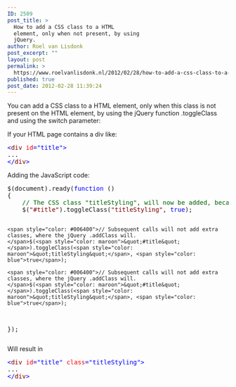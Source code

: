 ```yaml
---
ID: 2509
post_title: >
  How to add a CSS class to a HTML
  element, only when not present, by using
  jQuery.
author: Roel van Lisdonk
post_excerpt: ""
layout: post
permalink: >
  https://www.roelvanlisdonk.nl/2012/02/28/how-to-add-a-css-class-to-a-html-element-only-when-not-present-by-using-jquery/
published: true
post_date: 2012-02-28 11:39:24
---
```

<p>You can add a CSS class to a HTML element, only when this class is not present on the HTML element, by using the jQuery function .toggleClass and using the switch parameter:</p>  <p>If your HTML page contains a div like:</p>  <pre class="code"><span style="color: blue">&lt;</span><span style="color: maroon">div </span><span style="color: red">id</span><span style="color: blue">=&quot;title&quot;&gt;
</span>...
<span style="color: blue">&lt;/</span><span style="color: maroon">div</span><span style="color: blue">&gt;
</span></pre>


<p>Adding the JavaScript code:
  <pre class="code">$(document).ready(<span style="color: blue">function </span>()
{
    <span style="color: #006400">// The CSS class &quot;titleStyling&quot;, will now be added, because it is does not exist on the title yet.
    </span>$(<span style="color: maroon">&quot;#title&quot;</span>).toggleClass(<span style="color: maroon">&quot;titleStyling&quot;</span>, <span style="color: blue">true</span>);

    <span style="color: #006400">// Subsequent calls will not add extra classes, where the jQuery .addClass will.
    </span>$(<span style="color: maroon">&quot;#title&quot;</span>).toggleClass(<span style="color: maroon">&quot;titleStyling&quot;</span>, <span style="color: blue">true</span>);

    <span style="color: #006400">// Subsequent calls will not add extra classes, where the jQuery .addClass will.
    </span>$(<span style="color: maroon">&quot;#title&quot;</span>).toggleClass(<span style="color: maroon">&quot;titleStyling&quot;</span>, <span style="color: blue">true</span>);
});</pre>
  Will result in

  <pre class="code"><span style="color: blue">&lt;</span><span style="color: maroon">div </span><span style="color: red">id</span><span style="color: blue">=&quot;title&quot; </span><span style="color: red">class</span><span style="color: blue">=&quot;titleStyling&quot;&gt;
</span>...          
<span style="color: blue">&lt;/</span><span style="color: maroon">div</span><span style="color: blue">&gt;
</span></pre></p>